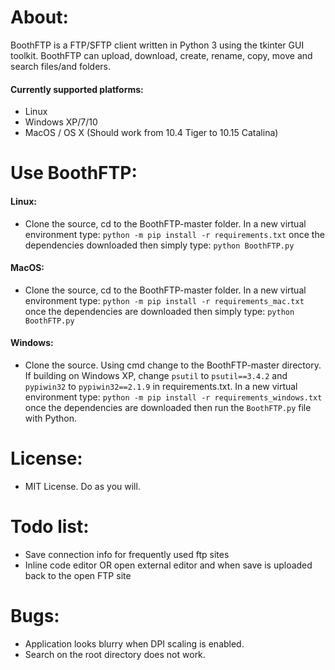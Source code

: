 # About:
BoothFTP is a FTP/SFTP client written in Python 3 using the tkinter GUI toolkit. BoothFTP can upload, download, create, rename, copy, move and search files/and folders.
#### Currently supported platforms:
+ Linux
+ Windows XP/7/10
+ MacOS / OS X (Should work from 10.4 Tiger to 10.15 Catalina)

# Use BoothFTP:

#### Linux:
+  Clone the source, cd to the BoothFTP-master folder. In a new virtual environment type: `python -m pip install -r requirements.txt` once the dependencies
downloaded then simply type: `python BoothFTP.py`

#### MacOS:
+  Clone the source, cd to the BoothFTP-master folder. In a new virtual environment type: `python -m pip install -r requirements_mac.txt` once the dependencies are downloaded then simply type: `python BoothFTP.py`

#### Windows:
+  Clone the source. Using cmd change to the BoothFTP-master directory. If building on Windows XP, change  `psutil` to `psutil==3.4.2` and `pypiwin32` to `pypiwin32==2.1.9` in requirements.txt. In a new virtual environment type: `python -m pip install -r requirements_windows.txt` once the dependencies are downloaded then run the `BoothFTP.py` file with Python.

# License:
+ MIT License. Do as you will.

# Todo list:
+ Save connection info for frequently used ftp sites
+ Inline code editor OR open external editor and when save is uploaded back to the open FTP site

# Bugs:
+ Application looks blurry when DPI scaling is enabled.
+ Search on the root directory does not work.

